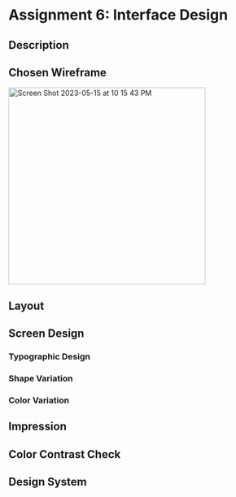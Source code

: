 # Assignment 6: Interface Design
## Description
## Chosen Wireframe
<img width="387" alt="Screen Shot 2023-05-15 at 10 15 43 PM" src="https://github.com/britslambs/DH110/assets/119825654/14c07a2c-7cc3-4461-b5b2-11307e50c627">

## Layout


## Screen Design
### Typographic Design
### Shape Variation 
### Color Variation
##  Impression 
## Color Contrast Check
## Design System
